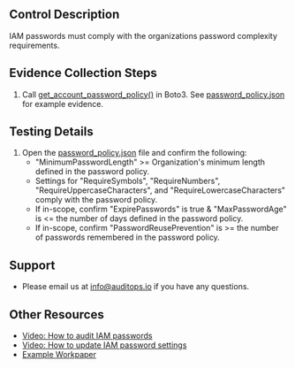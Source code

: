 ## Control Description
IAM passwords must comply with the organizations password complexity requirements.

## Evidence Collection Steps
1. Call [get_account_password_policy()](https://boto3.amazonaws.com/v1/documentation/api/latest/reference/services/iam/client/get_account_password_policy.html) in Boto3. See [password_policy.json](./password_policy.json) for example evidence.

## Testing Details
1. Open the [password_policy.json](./password_policy.json) file and confirm the following:
    * "MinimumPasswordLength" >= Organization's minimum length defined in the password policy.
    * Settings for "RequireSymbols", "RequireNumbers", "RequireUppercaseCharacters", and "RequireLowercaseCharacters" comply with the password policy.
    * If in-scope, confirm "ExpirePasswords" is true & "MaxPasswordAge" is <= the number of days defined in the password policy.
    * If in-scope, confirm "PasswordReusePrevention" is >= the number of passwords remembered in the password policy.

## Support
- Please email us at info@auditops.io if you have any questions.

## Other Resources
- [Video: How to audit IAM passwords](https://www.loom.com/share/89e2dacf90f14afe8803fa05439caccc?sid=beecc028-26ee-410d-aa61-cd4c2b26efa3)
- [Video: How to update IAM password settings](https://www.youtube.com/watch?v=Ma5jxRO1nUQ)
- [Example Workpaper](https://docs.google.com/spreadsheets/d/1bGfbXUTSzVCSGCWn7UtG6QN4wWeEKdrubygcCuDDjbI/edit?gid=290595007)
